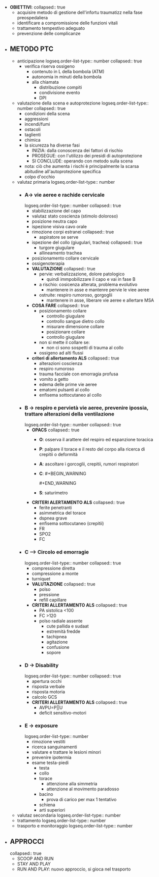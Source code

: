 - **OBIETTIVI**:
  collapsed:: true
	- acquisire metodo di gestione dell'infortu traumatizz nella fase preospedaliera
	- identificare a compromissione delle funzioni vitali
	- trattamento tempestivo adeguato
	- prevenzione delle complicanze
- ## METODO PTC
	- anticipazione
	  logseq.order-list-type:: number
	  collapsed:: true
		- verifica riserva ossigeno
			- contenuto in L della bombola (ATM)
			- autonomia in minuti della bombola
			- alla chiamata
				- distribuzione compiti
				- condivisione evento
				- DPI
	- valutazione della scena e autoprotezione
	  logseq.order-list-type:: number
	  collapsed:: true
		- condizioni della scena
		- aggressioni
		- incendi/fumi
		- ostacoli
		- taglienti
		- chimica
		- la sicurezza ha diverse fasi
			- INIZIA: dalla conoscenza dei fattori di rischio
			- PROSEGUE: con l'utilizzo dei presidi di autoprotezione
			- SI CONCLUDE: operando con metodo sulla scena
		- nota: ciò che aumenta i rischi è principalmente la scarsa abitudine all'autoprotezione specifica
		- colpo d'occhio
	- valutaz primaria
	  logseq.order-list-type:: number
		- ### **A**-> vie aeree e rachide cervicale
		  logseq.order-list-type:: number
		  collapsed:: true
			- stabilizzazione del capo
			- valutaz stato coscienza (stimolo doloroso)
			- posizione neutra capo
			- ispezione visiva cavo orale
			- rimozione corpi estranei
			  collapsed:: true
				- aspiratore se serve
			- ispezione del collo (giugulari, trachea)
			  collapsed:: true
				- turgore giugulare
				- allineamento trachea
			- posizionamento collare cervicale
			- ossigenoterapia
			- **VALUTAZIONE**
			  collapsed:: true
				- pervie: verbalizzazione, dolore patologico
					- quindi immpobilizzare il capo e vai in fase B
				- a rischio: cosicenza alterata, problema evolutivo
					- mantenere in asse e mantenre pervie le viee aeree
				- ostruite: respiro rumoroso, gorgoglii
					- mantenere in asse, liberare vie aeree e allertare MSA
			- **COSA FARE**
			  collapsed:: true
				- posizionamento collare
					- controllo giugulare
					- controllo sangue dietro collo
					- misurare dimensione collare
					- posizionare collare
					- controllo giugulare
				- non si mette il collare se:
					- non ci sono sospetti di trauma al collo
				- ossigeno ad alti flussi
			- **criteri di allertamento ALS**
			  collapsed:: true
				- alterazioni coscienza
				- respiro rumoroso
				- trauma facciale con emorragia profusa
				- vomito a getto
				- edema delle prime vie aeree
				- ematomi pulsanti al collo
				- enfisema sottocutaneo al collo
		- ### **B** -> respiro e pervietà vie aeree, prevenire ipossia, trattare alterazioni della ventilazione
		  logseq.order-list-type:: number
		  collapsed:: true
			- **OPACS**
			  collapsed:: true
				- **O**: osserva il arattere del respiro ed espanzione toracica
				- **P**: palpare il torace e il resto del corpo alla ricerca di crepitii o deformità
				- **A**: ascoltare i gorcoglii, crepitii, rumori respiratori
				- **C**: 
				  #+BEGIN_WARNING
				  
				  #+END_WARNING
				- **S**: saturimetro
			- **CRITERI ALERTAMENTO ALS**
			  collapsed:: true
				- ferite penetranti
				- asimmetrica del torace
				- dspnea grave
				- enfisema sottocutaneo (crepitii)
				- FR
				- SPO2
				- FC
		- ### **C** --> Circolo ed emorragie
		  logseq.order-list-type:: number
		  collapsed:: true
			- compressione diretta
			- compressione a monte
			- turniquet
			- **VALUTAZIONE**
			  collapsed:: true
				- polso
				- pressione
				- refill capillare
			- **CRITERI ALLERTAMENTO ALS**
			  collapsed:: true
				- PA sistolica <100
				- FC >120
				- polso radiale assente
					- cute pallida e sudaat
					- estremità fredde
					- tachipnea
					- agitazione
					- confusione
					- sopore
		- ### **D** -> Disability
		  logseq.order-list-type:: number
		  collapsed:: true
			- apertura occhi
			- risposta verbale
			- risposta motoria
			- calcolo GCS
			- **CRITERI ALLERTAMENTO ALS**
			  collapsed:: true
				- AVPU=P||U
				- deficit sensitivo-motori
		- ### **E** -> exposure
		  logseq.order-list-type:: number
			- rimozione vestiti
			- ricerca sanguinamenti
			- valutare e trattare le lesioni minori
			- prevenire ipotermia
			- esame testa-piedi
				- testa
				- collo
				- torace
					- attenzione alla simmetria
					- attenzione al movimento paradosso
				- bacino
					- prova di carico per max 1 tentativo
				- schiena
				- arti superiori
	- valutaz secondaria
	  logseq.order-list-type:: number
	- trattamento
	  logseq.order-list-type:: number
	- trasporto e monitoraggio
	  logseq.order-list-type:: number
- ## APPROCCI
  collapsed:: true
	- SCOOP AND RUN
	- STAY AND PLAY
	- RUN AND PLAY: nuovo approccio, si gioca nel trasporto